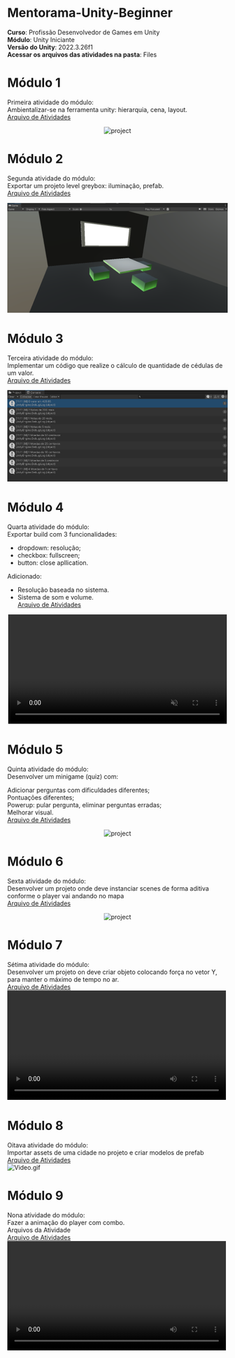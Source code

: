 # Mentorama-Unity-Beginner
**Curso**: Profissão Desenvolvedor de Games em Unity  
**Módulo**: Unity Iniciante  
**Versão do Unity**: 2022.3.26f1  
**Acessar os arquivos das atividades na pasta**: Files  

# Módulo 1
Primeira atividade do módulo:  
Ambientalizar-se na ferramenta unity: hierarquia, cena, layout.  
<a href="https://github.com/franciscodelgaudio/Mentorama-Unity-Beginner/tree/main/Files/Module1">Arquivo de Atividades</a>  
  
<div align="center">
  <img src="https://github.com/user-attachments/assets/df55ca10-ea69-40b8-b069-432d7e199bf6" alt="project" style="max-width: 100%">
</div>


# Módulo 2
Segunda atividade do módulo:  
Exportar um projeto level greybox: iluminação, prefab.  
<a href="https://github.com/franciscodelgaudio/Mentorama-Unity-Beginner/tree/main/Files/Module2">Arquivo de Atividades</a>  
  
<div align="center">
  <img src="https://github.com/franciscodelgaudio/Mentorama-Unity-Beginner/blob/main/Files/Module2/game.png" alt="project" style="max-width: 100%">
</div>


# Módulo 3
Terceira atividade do módulo:  
Implementar um código que realize o cálculo de quantidade de cédulas de um valor.  
<a href="https://github.com/franciscodelgaudio/Mentorama-Unity-Beginner/tree/main/Files/Module3">Arquivo de Atividades</a>  
  
<div align="center">
  <img src="https://github.com/franciscodelgaudio/Mentorama-Unity-Beginner/blob/main/Files/Module3/Console.png" alt="project" style="max-width: 100%; text-align: center;">
</div>


# Módulo 4
Quarta atividade do módulo:  
Exportar build com 3 funcionalidades:  
  
* dropdown: resolução;  
* checkbox: fullscreen;  
* button: close apllication.

Adicionado:  
* Resolução baseada no sistema.  
* Sistema de som e volume.  
<a href="https://github.com/franciscodelgaudio/Mentorama-Unity-Beginner/tree/main/Files/Module4">Arquivo de Atividades</a>
  
<div align="center">
  <video autoplay loop muted src="https://github.com/user-attachments/assets/d3643a43-c715-4a71-ba13-f0d6aa9d8337" alt="project" style="width: 500px; max-width: 100%" >
</div>


# Módulo 5
Quinta atividade do módulo:  
Desenvolver um minigame (quiz) com:  

Adicionar perguntas com dificuldades diferentes;  
Pontuações diferentes;  
Powerup: pular pergunta, eliminar perguntas erradas;  
Melhorar visual.  
<a href="https://github.com/franciscodelgaudio/Mentorama-Unity-Beginner/tree/main/Files/Module5">Arquivo de Atividades</a>  
  
<div align="center">
  <img src="https://github.com/user-attachments/assets/f11f8d4e-de2b-4b5b-a4b5-9f5fb306990b" alt="project" style="max-width: 100%;">
</div>


# Módulo 6
Sexta atividade do módulo:  
Desenvolver um projeto onde deve instanciar scenes de forma aditiva conforme o player vai andando no mapa  
<a href="https://github.com/user-attachments/assets/99571ce5-820f-410e-b4a4-df4088566c25">Arquivo de Atividades</a>  
  
<div align="center">
  <img src="https://github.com/user-attachments/assets/f11f8d4e-de2b-4b5b-a4b5-9f5fb306990b" alt="project" style="max-width: 100%;">
</div>


# Módulo 7
Sétima atividade do módulo:  
Desenvolver um projeto on deve criar objeto colocando força no vetor Y, para manter o máximo de tempo no ar.  
<a href="https://github.com/franciscodelgaudio/Mentorama-Unity-Beginner/tree/main/Files/Module7">Arquivo de Atividades</a>  
<video src="https://github.com/user-attachments/assets/230ad004-7a86-49a6-bc57-54aabea7f82b" alt="project" style="width: 500px; max-width:100%">  

# Módulo 8
Oitava atividade do módulo:  
Importar assets de uma cidade no projeto e criar modelos de prefab  
<a href="https://github.com/franciscodelgaudio/Mentorama-Unity-Beginner/tree/main/Files/Module8">Arquivo de Atividades</a>  
<img alt="Video.gif" src="https://github.com/franciscodelgaudio/Mentorama-Unity-Beginner/blob/main/Files/Module8/video%20(1).gif" data-hpc="true" class="Box-sc-g0xbh4-0 kzRgrI">

# Módulo 9
Nona atividade do módulo:  
Fazer a animação do player com combo.  
Arquivos da Atividade  
<a href="https://github.com/franciscodelgaudio/Mentorama-Unity-Beginner/tree/main/Files/Module9">Arquivo de Atividades</a>  
<video src="https://github.com/user-attachments/assets/98b71fb9-40ce-40f7-b990-8bc9a00baded" alt="project" style="width: 500px; max-width:100%">




